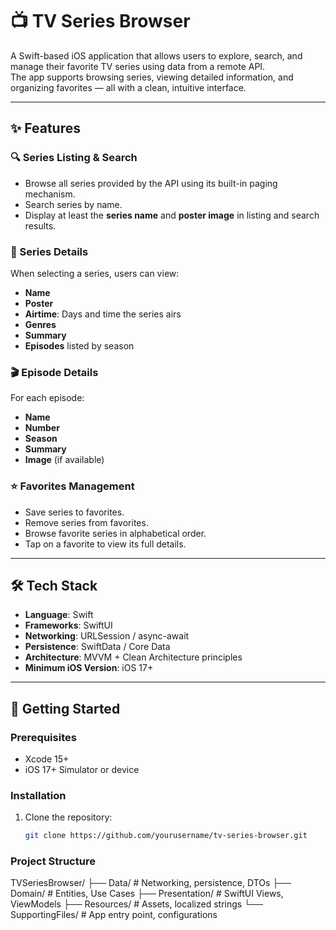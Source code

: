 # 📺 TV Series Browser

A Swift-based iOS application that allows users to explore, search, and manage their favorite TV series using data from a remote API.  
The app supports browsing series, viewing detailed information, and organizing favorites — all with a clean, intuitive interface.

---

## ✨ Features

### 🔍 Series Listing & Search
- Browse all series provided by the API using its built-in paging mechanism.
- Search series by name.
- Display at least the **series name** and **poster image** in listing and search results.

### 📄 Series Details
When selecting a series, users can view:
- **Name**
- **Poster**
- **Airtime**: Days and time the series airs
- **Genres**
- **Summary**
- **Episodes** listed by season

### 🎬 Episode Details
For each episode:
- **Name**
- **Number**
- **Season**
- **Summary**
- **Image** (if available)

### ⭐ Favorites Management
- Save series to favorites.
- Remove series from favorites.
- Browse favorite series in alphabetical order.
- Tap on a favorite to view its full details.

---

## 🛠️ Tech Stack

- **Language**: Swift
- **Frameworks**: SwiftUI
- **Networking**: URLSession / async-await
- **Persistence**: SwiftData / Core Data
- **Architecture**: MVVM + Clean Architecture principles
- **Minimum iOS Version**: iOS 17+

---

## 🚀 Getting Started

### Prerequisites
- Xcode 15+
- iOS 17+ Simulator or device

### Installation
1. Clone the repository:
   ```bash
   git clone https://github.com/yourusername/tv-series-browser.git

### Project Structure
TVSeriesBrowser/
├── Data/              # Networking, persistence, DTOs
├── Domain/            # Entities, Use Cases
├── Presentation/      # SwiftUI Views, ViewModels
├── Resources/         # Assets, localized strings
└── SupportingFiles/   # App entry point, configurations